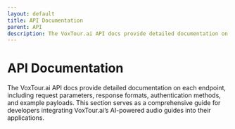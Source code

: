 ```yaml
---
layout: default
title: API Documentation
parent: API
description: The VoxTour.ai API docs provide detailed documentation on each endpoint, including request parameters, response formats, authentication methods, and example payloads. This section serves as a comprehensive guide for developers integrating VoxTour.ai’s AI-powered audio guides into their applications.
---
```


# API Documentation

The VoxTour.ai API docs provide detailed documentation on each endpoint, including request parameters, response formats, authentication methods, and example payloads. This section serves as a comprehensive guide for developers integrating VoxTour.ai’s AI-powered audio guides into their applications.
